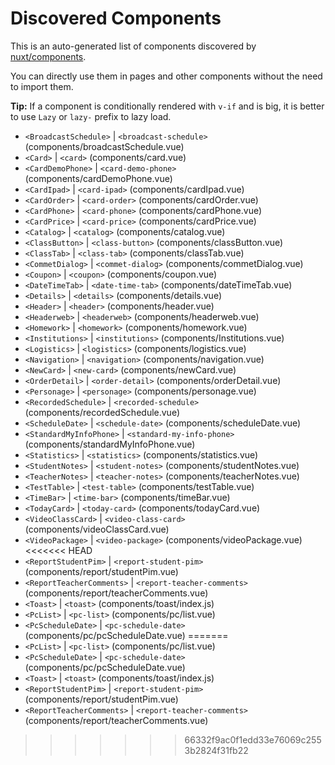 # Discovered Components

This is an auto-generated list of components discovered by [nuxt/components](https://github.com/nuxt/components).

You can directly use them in pages and other components without the need to import them.

**Tip:** If a component is conditionally rendered with `v-if` and is big, it is better to use `Lazy` or `lazy-` prefix to lazy load.

- `<BroadcastSchedule>` | `<broadcast-schedule>` (components/broadcastSchedule.vue)
- `<Card>` | `<card>` (components/card.vue)
- `<CardDemoPhone>` | `<card-demo-phone>` (components/cardDemoPhone.vue)
- `<CardIpad>` | `<card-ipad>` (components/cardIpad.vue)
- `<CardOrder>` | `<card-order>` (components/cardOrder.vue)
- `<CardPhone>` | `<card-phone>` (components/cardPhone.vue)
- `<CardPrice>` | `<card-price>` (components/cardPrice.vue)
- `<Catalog>` | `<catalog>` (components/catalog.vue)
- `<ClassButton>` | `<class-button>` (components/classButton.vue)
- `<ClassTab>` | `<class-tab>` (components/classTab.vue)
- `<CommetDialog>` | `<commet-dialog>` (components/commetDialog.vue)
- `<Coupon>` | `<coupon>` (components/coupon.vue)
- `<DateTimeTab>` | `<date-time-tab>` (components/dateTimeTab.vue)
- `<Details>` | `<details>` (components/details.vue)
- `<Header>` | `<header>` (components/header.vue)
- `<Headerweb>` | `<headerweb>` (components/headerweb.vue)
- `<Homework>` | `<homework>` (components/homework.vue)
- `<Institutions>` | `<institutions>` (components/Institutions.vue)
- `<Logistics>` | `<logistics>` (components/logistics.vue)
- `<Navigation>` | `<navigation>` (components/navigation.vue)
- `<NewCard>` | `<new-card>` (components/newCard.vue)
- `<OrderDetail>` | `<order-detail>` (components/orderDetail.vue)
- `<Personage>` | `<personage>` (components/personage.vue)
- `<RecordedSchedule>` | `<recorded-schedule>` (components/recordedSchedule.vue)
- `<ScheduleDate>` | `<schedule-date>` (components/scheduleDate.vue)
- `<StandardMyInfoPhone>` | `<standard-my-info-phone>` (components/standardMyInfoPhone.vue)
- `<Statistics>` | `<statistics>` (components/statistics.vue)
- `<StudentNotes>` | `<student-notes>` (components/studentNotes.vue)
- `<TeacherNotes>` | `<teacher-notes>` (components/teacherNotes.vue)
- `<TestTable>` | `<test-table>` (components/testTable.vue)
- `<TimeBar>` | `<time-bar>` (components/timeBar.vue)
- `<TodayCard>` | `<today-card>` (components/todayCard.vue)
- `<VideoClassCard>` | `<video-class-card>` (components/videoClassCard.vue)
- `<VideoPackage>` | `<video-package>` (components/videoPackage.vue)
<<<<<<< HEAD
- `<ReportStudentPim>` | `<report-student-pim>` (components/report/studentPim.vue)
- `<ReportTeacherComments>` | `<report-teacher-comments>` (components/report/teacherComments.vue)
- `<Toast>` | `<toast>` (components/toast/index.js)
- `<PcList>` | `<pc-list>` (components/pc/list.vue)
- `<PcScheduleDate>` | `<pc-schedule-date>` (components/pc/pcScheduleDate.vue)
=======
- `<PcList>` | `<pc-list>` (components/pc/list.vue)
- `<PcScheduleDate>` | `<pc-schedule-date>` (components/pc/pcScheduleDate.vue)
- `<Toast>` | `<toast>` (components/toast/index.js)
- `<ReportStudentPim>` | `<report-student-pim>` (components/report/studentPim.vue)
- `<ReportTeacherComments>` | `<report-teacher-comments>` (components/report/teacherComments.vue)
>>>>>>> 66332f9ac0f1edd33e76069c2553b2824f31fb22
